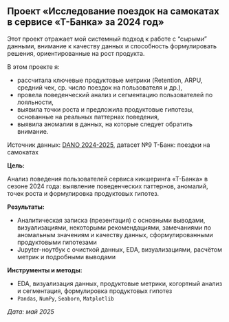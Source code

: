 ## Проект «Исследование поездок на самокатах в сервисе «Т-Банка» за 2024 год»

Этот проект отражает мой системный подход к работе с “сырыми” данными, внимание к качеству данных и способность формулировать решения, ориентированные на рост продукта.

В этом проекте я:
* рассчитала ключевые продуктовые метрики (Retention, ARPU, средний чек, ср. число поездок на пользователя и др.),
* провела поведенческий анализ и сегментацию пользователей по лояльности,
* выявила точки роста и предложила продуктовые гипотезы, основанные на реальных паттернах поведения,
* выявила аномалии в данных, на которые следует обратить внимание.

Источник данных: [DANO 2024-2025](https://dano.hse.ru/data2024), датасет №9 Т-Банк: поездки на самокатах

**Цель:**

Анализ поведения пользователей сервиса кикшеринга «Т-Банка» в сезоне 2024 года: выявление поведенческих паттернов, аномалий, точек роста и формулировка продуктовых гипотез.

**Результаты:**
* Аналитическая записка (презентация) с основными выводами, визуализациями, некоторыми рекомендациями, замечаниями по аномальным значениям и качеству данных, сформулированными продуктовыми гипотезами
* Jupyter-ноутбук с очисткой данных, EDA, визуализациями, расчётом метрик и подробными выводами

**Инструменты и методы:**
* EDA, визуализация данных, продуктовые метрики, когортный анализ и сегментация, формулировка продуктовых гипотез
* `Pandas`, `NumPy`, `Seaborn`, `Matplotlib`

*Дата: май 2025*
